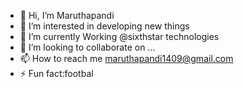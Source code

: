 - 👋 Hi, I’m Maruthapandi
- 👀 I’m interested in developing new things
- 🌱 I’m currently Working @sixthstar technologies
- 💞️ I’m looking to collaborate on ...
- 📫 How to reach me maruthapandi1409@gmail.com
- ⚡ Fun fact:footbal 
<!---
Maruthapandi142434/Maruthapandi142434 is a ✨ special ✨ repository because its `README.md` (this file) appears on your GitHub profile.
You can click the Preview link to take a look at your changes.
--->
